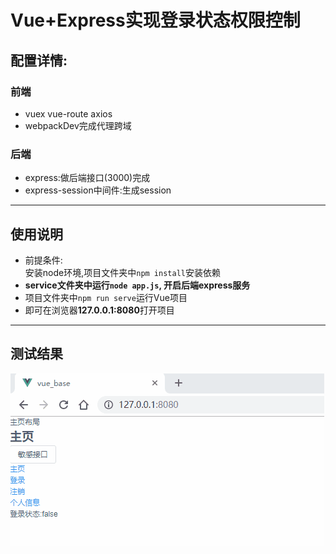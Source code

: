 # Vue+Express实现登录状态权限控制
## 配置详情:
### 前端
- vuex vue-route axios
- webpackDev完成代理跨域
### 后端
- express:做后端接口(3000)完成
- express-session中间件:生成session
****
## 使用说明
- 前提条件:<br>
     安装node环境,项目文件夹中`npm install`安装依赖
 - **service文件夹中运行`node app.js`, 开启后端express服务**
- 项目文件夹中`npm run serve`运行Vue项目
- 即可在浏览器**127.0.0.1:8080**打开项目
****
## 测试结果

![done](https://github.com/alex-guan/vue_login/blob/master/public/%E6%9D%83%E9%99%90%E9%AA%8C%E8%AF%81.gif?raw=true)
